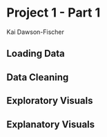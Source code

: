 # Project 1 - Part 1
  Kai Dawson-Fischer
## Loading Data 

## Data Cleaning

## Exploratory Visuals

## Explanatory Visuals
